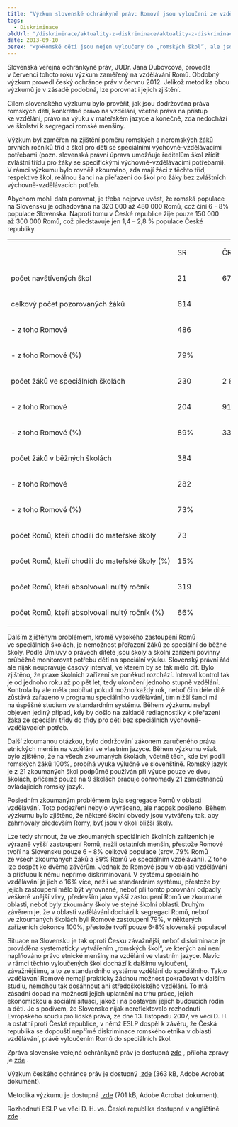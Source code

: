 ```yaml
---
title: "Výzkum slovenské ochránkyně práv: Romové jsou vyloučeni ze vzdělávání"
tags:
  - Diskriminace
oldUrl: "/diskriminace/aktuality-z-diskriminace/aktuality-z-diskriminace-2013/vyzkum-slovenske-ochrankyne-prav-romove-jsou-vylouceni-ze-vzdelavani/"
date: 2013-09-10
perex: "<p>Romské děti jsou nejen vyloučeny do „romských škol“, ale jsou navíc vyloučeny i ze standardního systému vzdělávání. Kvůli tomu nemohou pokračovat ve vzdělávání, čímž je nepříznivě ovlivněn jejich další osud. </p>"
---
```


<!-- imported from the old website -->

<p class="align-blok">Slovenská veřejná ochránkyně práv, JUDr. Jana Dubovcová, provedla v červenci tohoto roku výzkum zaměřený na vzdělávání Romů. Obdobný výzkum provedl český ochránce práv v červnu 2012. Jelikož metodika obou výzkumů je v zásadě podobná, lze porovnat i jejich zjištění.</p><p class="align-blok">Cílem slovenského výzkumu bylo prověřit, jak jsou dodržována práva romských dětí, konkrétně právo na vzdělání, včetně práva na přístup ke vzdělání, právo na výuku v mateřském jazyce a konečně, zda nedochází ve školství k segregaci romské menšiny.</p><p class="align-blok">Výzkum byl zaměřen na zjištění poměru romských a neromských žáků prvních ročníků tříd a škol pro děti se speciálními výchovně-vzdělávacími potřebami (pozn. slovenská právní úprava umožňuje ředitelům škol zřídit zvláštní třídu pro žáky se specifickými výchovně-vzdělávacími potřebami). V rámci výzkumu bylo rovněž zkoumáno, zda mají žáci z těchto tříd, respektive škol, reálnou šanci na přeřazení do škol pro žáky bez zvláštních výchovně-vzdělávacích potřeb.</p><p class="align-blok">Abychom mohli data porovnat, je třeba nejprve uvést, že romská populace na Slovensku je odhadována na 320 000 až 480 000 Romů, což činí 6 - 8% populace Slovenska. Naproti tomu v České republice žije pouze 150 000 až 300 000 Romů, což představuje jen 1,4 – 2,8 % populace České republiky.</p><table cellpadding="0" cellspacing="0" border="0" class="MsoNormalTable" width="483"><tbody><tr><td valign="bottom" nowrap="nowrap" width="311"><p> </p></td><td valign="bottom" nowrap="nowrap" width="85"><p>SR</p></td><td valign="bottom" nowrap="nowrap" width="87"><p>ČR</p></td></tr><tr><td valign="bottom" nowrap="nowrap" width="311"><p>počet navštívených škol</p></td><td valign="bottom" nowrap="nowrap" width="85"><p>21</p></td><td valign="bottom" nowrap="nowrap" width="87"><p>67</p></td></tr><tr><td valign="bottom" nowrap="nowrap" width="311"><p>celkový počet pozorovaných žáků</p></td><td valign="bottom" nowrap="nowrap" width="85"><p>614</p></td><td valign="bottom" nowrap="nowrap" width="87"></td></tr><tr><td valign="bottom" nowrap="nowrap" width="311"><p>- z toho Romové</p></td><td valign="bottom" nowrap="nowrap" width="85"><p>486</p></td><td valign="bottom" nowrap="nowrap" width="87"></td></tr><tr><td valign="bottom" nowrap="nowrap" width="311"><p>- z toho Romové (%)</p></td><td valign="bottom" nowrap="nowrap" width="85"><p>79%</p></td><td valign="bottom" nowrap="nowrap" width="87"></td></tr><tr><td valign="bottom" nowrap="nowrap" width="311"><p>počet žáků ve speciálních školách</p></td><td valign="bottom" nowrap="nowrap" width="85"><p>230</p></td><td valign="bottom" nowrap="nowrap" width="87"><p>2 801</p></td></tr><tr><td valign="bottom" nowrap="nowrap" width="311"><p>- z toho Romové</p></td><td valign="bottom" nowrap="nowrap" width="85"><p>204</p></td><td valign="bottom" nowrap="nowrap" width="87"><p>915</p></td></tr><tr><td valign="bottom" nowrap="nowrap" width="311"><p>- z toho Romové (%)</p></td><td valign="bottom" nowrap="nowrap" width="85"><p>89%</p></td><td valign="bottom" nowrap="nowrap" width="87"><p>33%</p></td></tr><tr><td valign="bottom" nowrap="nowrap" width="311"><p>počet žáků v běžných školách</p></td><td valign="bottom" nowrap="nowrap" width="85"><p>384</p></td><td valign="bottom" nowrap="nowrap" width="87"></td></tr><tr><td valign="bottom" nowrap="nowrap" width="311"><p>- z toho Romové</p></td><td valign="bottom" nowrap="nowrap" width="85"><p>282</p></td><td valign="bottom" nowrap="nowrap" width="87"></td></tr><tr><td valign="bottom" nowrap="nowrap" width="311"><p>- z toho Romové (%)</p></td><td valign="bottom" nowrap="nowrap" width="85"><p>73%</p></td><td valign="bottom" nowrap="nowrap" width="87"></td></tr><tr><td valign="bottom" nowrap="nowrap" width="311"><p>počet Romů, kteří chodili do mateřské školy</p></td><td valign="bottom" nowrap="nowrap" width="85"><p>73</p></td><td valign="bottom" nowrap="nowrap" width="87"></td></tr><tr><td valign="bottom" nowrap="nowrap" width="311"><p>počet Romů, kteří chodili do mateřské školy (%)</p></td><td valign="bottom" nowrap="nowrap" width="85"><p>15%</p></td><td valign="bottom" nowrap="nowrap" width="87"></td></tr><tr><td valign="bottom" nowrap="nowrap" width="311"><p>počet Romů, kteří absolvovali nultý ročník</p></td><td valign="bottom" nowrap="nowrap" width="85"><p>319</p></td><td valign="bottom" nowrap="nowrap" width="87"></td></tr><tr><td valign="bottom" nowrap="nowrap" width="311"><p>počet Romů, kteří absolvovali nultý ročník (%)</p></td><td valign="bottom" nowrap="nowrap" width="85"><p>66%</p></td><td valign="bottom" nowrap="nowrap" width="87"></td></tr></tbody></table><p class="align-blok">Dalším zjištěným problémem, kromě vysokého zastoupení Romů ve speciálních školách, je nemožnost přeřazení žáků ze speciální do běžné školy. Podle Úmluvy o právech dítěte jsou školy a školní zařízení povinny průběžně monitorovat potřebu dětí na speciální výuku. Slovenský právní řád ale nijak neupravuje časový interval, ve kterém by se tak mělo dít. Bylo zjištěno, že praxe školních zařízení se poněkud rozchází. Interval kontrol tak je od jednoho roku až po pět let, tedy ukončení jednoho stupně vzdělání. Kontrola by ale měla probíhat pokud možno každý rok, neboť čím déle dítě zůstává zařazeno v programu speciálního vzdělávání, tím nižší šanci má na úspěšné studium ve standardním systému. Během výzkumu nebyl objeven jediný případ, kdy by došlo na základě rediagnostiky k přeřazení žáka ze speciální třídy do třídy pro děti bez speciálních výchovně-vzdělávacích potřeb.</p><p class="align-blok">Další zkoumanou otázkou, bylo dodržování zákonem zaručeného práva etnických menšin na vzdělání ve vlastním jazyce. Během výzkumu však bylo zjištěno, že na všech zkoumaných školách, včetně těch, kde byl podíl romských žáků 100%, probíhá výuka výlučně ve slovenštině. Romský jazyk je z 21 zkoumaných škol podpůrně používán při výuce pouze ve dvou školách, přičemž pouze na 9 školách pracuje dohromady 21 zaměstnanců ovládajících romský jazyk.</p><p class="align-blok">Posledním zkoumaným problémem byla segregace Romů v oblasti vzdělávání. Toto podezření nebylo vyvráceno, ale naopak posíleno. Během výzkumu bylo zjištěno, že některé školní obvody jsou vytvářeny tak, aby zahrnovaly především Romy, byť jsou v okolí bližší školy.</p><p class="align-blok">Lze tedy shrnout, že ve zkoumaných speciálních školních zařízeních je výrazně vyšší zastoupení Romů, nežli ostatních menšin, přestože Romové tvoří na Slovensku pouze 6 – 8% celkové populace (srov. 79% Romů ze všech zkoumaných žáků a 89% Romů ve speciálním vzdělávání). Z toho lze dospět ke dvěma závěrům. Jednak že Romové jsou v oblasti vzdělávání a přístupu k němu nepřímo diskriminování. V systému speciálního vzdělávání je jich o 16% více, nežli ve standardním systému, přestože by jejich zastoupení mělo být vyrovnané, neboť při tomto porovnání odpadly veškeré vnější vlivy, především jako vyšší zastoupení Romů ve zkoumané oblasti, neboť byly zkoumány školy ve stejné školní oblasti. Druhým závěrem je, že v oblasti vzdělávání dochází k segregaci Romů, neboť ve zkoumaných školách byli Romové zastoupeni 79%, v některých zařízeních dokonce 100%, přestože tvoří pouze 6-8% slovenské populace!</p><p class="align-blok">Situace na Slovensku je tak oproti Česku závažnější, neboť diskriminace je prováděna systematicky vytvářením „romských škol“, ve kterých ani není naplňováno právo etnické menšiny na vzdělání ve vlastním jazyce. Navíc v rámci těchto vyloučených škol dochází k dalšímu vyloučení, závažnějšímu, a to ze standardního systému vzdělání do speciálního. Takto vzdělávaní Romové nemají prakticky žádnou možnost pokračovat v dalším studiu, nemohou tak dosáhnout ani středoškolského vzdělání. To má zásadní dopad na možnosti jejich uplatnění na trhu práce, jejich ekonomickou a sociální situaci, jakož i na postavení jejich budoucích rodin a dětí. Je s podivem, že Slovensko nijak nereflektovalo rozhodnutí Evropského soudu pro lidská práva, ze dne 13. listopadu 2007, ve věci D. H. a ostatní proti České republice, v němž ESLP dospěl k závěru, že Česká republika se dopouští nepřímé diskriminace romského etnika v oblasti vzdělávání, právě vyloučením Romů do speciálních škol.</p><p>Zpráva slovenské veřejné ochránkyně práv je dostupná <a title="Otevření do nového okna" href="http://www.vop.gov.sk/files/Mimoriadna%20sprava%20VOP.pdf" target="_blank">zde</a> , příloha zprávy je <a title="Otevření do nového okna" href="http://www.vop.gov.sk/files/Sprava%20VOP-Vzdelavanie%20Romov.pdf" target="_blank">zde</a> .</p><p>Výzkum českého ochránce práv je dostupný <a title="Otevření do nového okna" href="/uploads-import/DISKRIMINACE/Vyzkum/Vyzkum_skoly-zprava.pdf" target="_blank"> zde</a> (363 kB, Adobe Acrobat dokument).</p><p>Metodika výzkumu je dostupná <a title="Otevření do nového okna" href="/uploads-import/DISKRIMINACE/Vyzkum/Vyzkum_skoly-metoda.pdf" target="_blank"> zde</a> (701 kB, Adobe Acrobat dokument).</p><p>Rozhodnutí ESLP ve věci D. H. vs. Česká republika dostupné v angličtině <a title="Otevření do nového okna" href="http://hudoc.echr.coe.int/webservices/content/pdf/001-83256?TID=wmguttuxya" target="_blank">zde</a> .</p>
